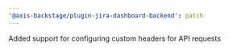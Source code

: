 ```yaml
---
'@axis-backstage/plugin-jira-dashboard-backend': patch
---
```


Added support for configuring custom headers for API requests
